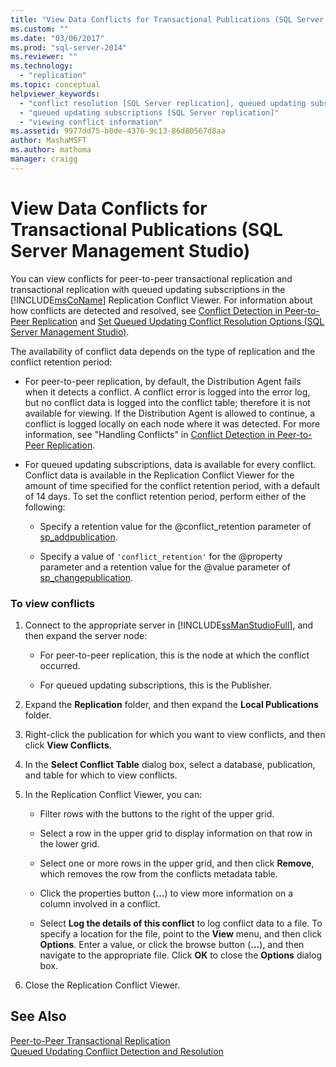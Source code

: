 ```yaml
---
title: "View Data Conflicts for Transactional Publications (SQL Server Management Studio) | Microsoft Docs"
ms.custom: ""
ms.date: "03/06/2017"
ms.prod: "sql-server-2014"
ms.reviewer: ""
ms.technology: 
  - "replication"
ms.topic: conceptual
helpviewer_keywords: 
  - "conflict resolution [SQL Server replication], queued updating subscriptions"
  - "queued updating subscriptions [SQL Server replication]"
  - "viewing conflict information"
ms.assetid: 9977dd75-b0de-4376-9c13-86d80567d8aa
author: MashaMSFT
ms.author: mathoma
manager: craigg
---
```

# View Data Conflicts for Transactional Publications (SQL Server Management Studio)
  You can view conflicts for peer-to-peer transactional replication and transactional replication with queued updating subscriptions in the [!INCLUDE[msCoName](../../includes/msconame-md.md)] Replication Conflict Viewer. For information about how conflicts are detected and resolved, see [Conflict Detection in Peer-to-Peer Replication](transactional/peer-to-peer-conflict-detection-in-peer-to-peer-replication.md) and [Set Queued Updating Conflict Resolution Options &#40;SQL Server Management Studio&#41;](publish/set-queued-updating-conflict-resolution-options-sql-server-management-studio.md).  
  
 The availability of conflict data depends on the type of replication and the conflict retention period:  
  
-   For peer-to-peer replication, by default, the Distribution Agent fails when it detects a conflict. A conflict error is logged into the error log, but no conflict data is logged into the conflict table; therefore it is not available for viewing. If the Distribution Agent is allowed to continue, a conflict is logged locally on each node where it was detected. For more information, see "Handling Conflicts" in [Conflict Detection in Peer-to-Peer Replication](transactional/peer-to-peer-conflict-detection-in-peer-to-peer-replication.md).  
  
-   For queued updating subscriptions, data is available for every conflict. Conflict data is available in the Replication Conflict Viewer for the amount of time specified for the conflict retention period, with a default of 14 days. To set the conflict retention period, perform either of the following:  
  
    -   Specify a retention value for the @conflict_retention parameter of [sp_addpublication](/sql/relational-databases/system-stored-procedures/sp-addpublication-transact-sql).  
  
    -   Specify a value of `'conflict_retention'` for the @property parameter and a retention value for the @value parameter of [sp_changepublication](/sql/relational-databases/system-stored-procedures/sp-changepublication-transact-sql).  
  
### To view conflicts  
  
1.  Connect to the appropriate server in [!INCLUDE[ssManStudioFull](../../includes/ssmanstudiofull-md.md)], and then expand the server node:  
  
    -   For peer-to-peer replication, this is the node at which the conflict occurred.  
  
    -   For queued updating subscriptions, this is the Publisher.  
  
2.  Expand the **Replication** folder, and then expand the **Local Publications** folder.  
  
3.  Right-click the publication for which you want to view conflicts, and then click **View Conflicts**.  
  
4.  In the **Select Conflict Table** dialog box, select a database, publication, and table for which to view conflicts.  
  
5.  In the Replication Conflict Viewer, you can:  
  
    -   Filter rows with the buttons to the right of the upper grid.  
  
    -   Select a row in the upper grid to display information on that row in the lower grid.  
  
    -   Select one or more rows in the upper grid, and then click **Remove**, which removes the row from the conflicts metadata table.  
  
    -   Click the properties button (**…**) to view more information on a column involved in a conflict.  
  
    -   Select **Log the details of this conflict** to log conflict data to a file. To specify a location for the file, point to the **View** menu, and then click **Options**. Enter a value, or click the browse button (**...**), and then navigate to the appropriate file. Click **OK** to close the **Options** dialog box.  
  
6.  Close the Replication Conflict Viewer.  
  
## See Also  
 [Peer-to-Peer Transactional Replication](transactional/peer-to-peer-transactional-replication.md)   
 [Queued Updating Conflict Detection and Resolution](transactional/updatable-subscriptions-queued-updating-conflict-resolution.md)  
  
  
